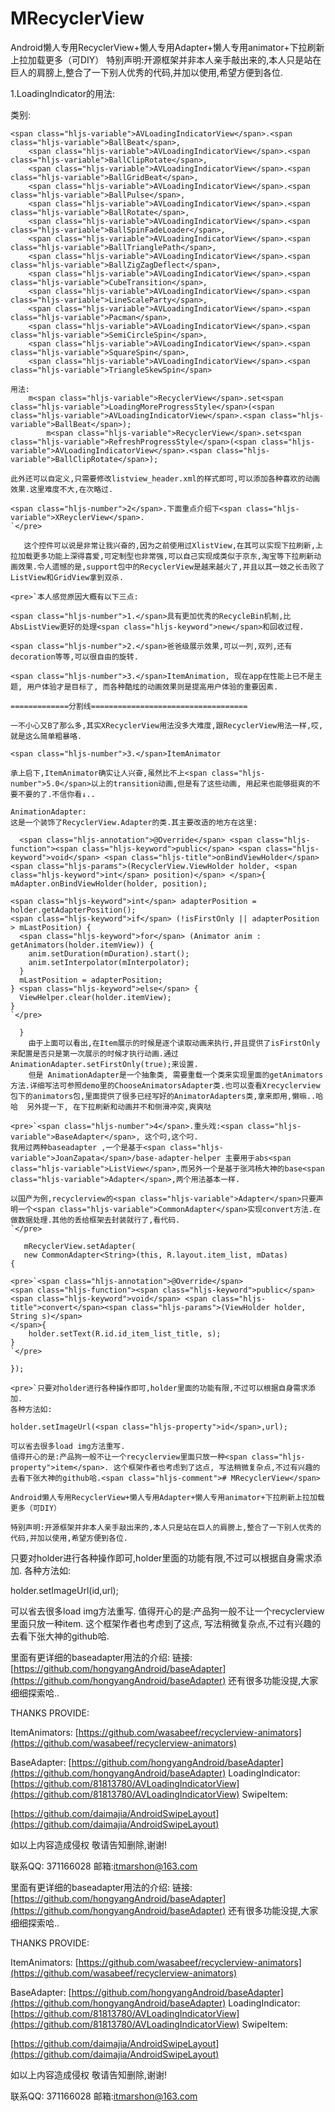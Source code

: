 # MRecyclerView

Android懒人专用RecyclerView+懒人专用Adapter+懒人专用animator+下拉刷新上拉加载更多（可DIY）
特别声明:开源框架并非本人亲手敲出来的,本人只是站在巨人的肩膀上,整合了一下别人优秀的代码,并加以使用,希望方便到各位.

1.LoadingIndicator的用法: 

类别:

    <span class="hljs-variable">AVLoadingIndicatorView</span>.<span class="hljs-variable">BallBeat</span>,
        <span class="hljs-variable">AVLoadingIndicatorView</span>.<span class="hljs-variable">BallClipRotate</span>,
        <span class="hljs-variable">AVLoadingIndicatorView</span>.<span class="hljs-variable">BallGridBeat</span>,
        <span class="hljs-variable">AVLoadingIndicatorView</span>.<span class="hljs-variable">BallPulse</span>,
        <span class="hljs-variable">AVLoadingIndicatorView</span>.<span class="hljs-variable">BallRotate</span>,
        <span class="hljs-variable">AVLoadingIndicatorView</span>.<span class="hljs-variable">BallSpinFadeLoader</span>,
        <span class="hljs-variable">AVLoadingIndicatorView</span>.<span class="hljs-variable">BallTrianglePath</span>,
        <span class="hljs-variable">AVLoadingIndicatorView</span>.<span class="hljs-variable">BallZigZagDeflect</span>,
        <span class="hljs-variable">AVLoadingIndicatorView</span>.<span class="hljs-variable">CubeTransition</span>,
        <span class="hljs-variable">AVLoadingIndicatorView</span>.<span class="hljs-variable">LineScaleParty</span>,
        <span class="hljs-variable">AVLoadingIndicatorView</span>.<span class="hljs-variable">Pacman</span>,
        <span class="hljs-variable">AVLoadingIndicatorView</span>.<span class="hljs-variable">SemiCircleSpin</span>,
        <span class="hljs-variable">AVLoadingIndicatorView</span>.<span class="hljs-variable">SquareSpin</span>,
        <span class="hljs-variable">AVLoadingIndicatorView</span>.<span class="hljs-variable">TriangleSkewSpin</span>

    用法:
        m<span class="hljs-variable">RecyclerView</span>.set<span class="hljs-variable">LoadingMoreProgressStyle</span>(<span class="hljs-variable">AVLoadingIndicatorView</span>.<span class="hljs-variable">BallBeat</span>);
            m<span class="hljs-variable">RecyclerView</span>.set<span class="hljs-variable">RefreshProgressStyle</span>(<span class="hljs-variable">AVLoadingIndicatorView</span>.<span class="hljs-variable">BallClipRotate</span>);

    此外还可以自定义,只需要修改listview_header.xml的样式即可,可以添加各种喜欢的动画效果.这里难度不大,在次略过.

    <span class="hljs-number">2</span>.下面重点介绍下<span class="hljs-variable">XReyclerView</span>.
    `</pre>

       这个控件可以说是非常让我兴奋的,因为之前使用过XlistView,在其可以实现下拉刷新,上拉加载更多功能上深得喜爱,可定制型也非常强,可以自己实现成类似于京东,淘宝等下拉刷新动画效果.令人遗憾的是,support包中的RecyclerView是越来越火了,并且以其一妓之长击败了ListView和GridView拿到双杀.

    <pre>`本人感觉原因大概有以下三点:

    <span class="hljs-number">1.</span>具有更加优秀的RecycleBin机制,比AbsListView更好的处理<span class="hljs-keyword">new</span>和回收过程.

    <span class="hljs-number">2.</span>爸爸级展示效果,可以一列,双列,还有decoration等等,可以很自由的旋转.

    <span class="hljs-number">3.</span>ItemAnimation, 现在app在性能上已不是主题, 用户体验才是目标了, 而各种酷炫的动画效果则是提高用户体验的重要因素.

    =============分割线===================================

    一不小心又B了那么多,其实XRecyclerView用法没多大难度,跟RecyclerView用法一样,哎,就是这么简单粗暴咯.

    <span class="hljs-number">3.</span>ItemAnimator 

    承上启下,ItemAnimator确实让人兴奋,虽然比不上<span class="hljs-number">5.0</span>以上的transition动画,但是有了这些动画, 用起来也能够挺爽的不要不要的了.不信你看↓..

    AnimationAdapter: 
    这是一个装饰了RecyclerView.Adapter的类.其主要改造的地方在这里:

      <span class="hljs-annotation">@Override</span> <span class="hljs-function"><span class="hljs-keyword">public</span> <span class="hljs-keyword">void</span> <span class="hljs-title">onBindViewHolder</span><span class="hljs-params">(RecyclerView.ViewHolder holder, <span class="hljs-keyword">int</span> position)</span> </span>{
    mAdapter.onBindViewHolder(holder, position);

    <span class="hljs-keyword">int</span> adapterPosition = holder.getAdapterPosition();
    <span class="hljs-keyword">if</span> (!isFirstOnly || adapterPosition > mLastPosition) {
      <span class="hljs-keyword">for</span> (Animator anim : getAnimators(holder.itemView)) {
        anim.setDuration(mDuration).start();
        anim.setInterpolator(mInterpolator);
      }
      mLastPosition = adapterPosition;
    } <span class="hljs-keyword">else</span> {
      ViewHelper.clear(holder.itemView);
    }
    `</pre>

      }
        由于上面可以看出,在Item展示的时候是逐个读取动画来执行,并且提供了isFirstOnly 来配置是否只是第一次展示的时候才执行动画.通过 AnimationAdapter.setFirstOnly(true);来设置.
        但是 AnimationAdapter是一个抽象类, 需要重载一个类来实现里面的getAnimators方法.详细写法可参照demo里的ChooseAnimatorsAdapter类.也可以查看Xrecyclerview包下的animators包,里面提供了很多已经写好的AnimatorAdapters类,拿来即用,懒嘛..哈哈  另外提一下, 在下拉刷新和动画并不和侧滑冲突,爽爽哒

    <pre>`<span class="hljs-number">4</span>.重头戏:<span class="hljs-variable">BaseAdapter</span>, 这个叼,这个叼. 
    我用过两种baseadapter ,一个是基于<span class="hljs-variable">JoanZapata</span>/base-adapter-helper 主要用于abs<span class="hljs-variable">ListView</span>,而另外一个是基于张鸿杨大神的base<span class="hljs-variable">Adapter</span>,两个用法基本一样.

    以国产为例,recyclerview的<span class="hljs-variable">Adapter</span>只要声明一个<span class="hljs-variable">CommonAdapter</span>实现convert方法.在做数据处理.其他的丢给框架去封装就行了,看代码.
    `</pre>

       mRecyclerView.setAdapter(
       new CommonAdapter<String>(this, R.layout.item_list, mDatas)
    {

    <pre>`<span class="hljs-annotation">@Override</span>
    <span class="hljs-function"><span class="hljs-keyword">public</span> <span class="hljs-keyword">void</span> <span class="hljs-title">convert</span><span class="hljs-params">(ViewHolder holder, String s)</span>
    </span>{
        holder.setText(R.id.id_item_list_title, s);
    }
    `</pre>

    });

    <pre>`只要对holder进行各种操作即可,holder里面的功能有限,不过可以根据自身需求添加.
    各种方法如:

    holder.setImageUrl(<span class="hljs-property">id</span>,url);

    可以省去很多load img方法重写.
    值得开心的是:产品狗一般不让一个recyclerview里面只放一种<span class="hljs-property">item</span>. 这个框架作者也考虑到了这点, 写法稍微复杂点,不过有兴趣的去看下张大神的github哈.<span class="hljs-comment"># MRecyclerView</span>

    Android懒人专用RecyclerView+懒人专用Adapter+懒人专用animator+下拉刷新上拉加载更多（可DIY）

    特别声明:开源框架并非本人亲手敲出来的,本人只是站在巨人的肩膀上,整合了一下别人优秀的代码,并加以使用,希望方便到各位.

只要对holder进行各种操作即可,holder里面的功能有限,不过可以根据自身需求添加.
各种方法如:

holder.setImageUrl(id,url);

可以省去很多load img方法重写.
值得开心的是:产品狗一般不让一个recyclerview里面只放一种item. 这个框架作者也考虑到了这点, 写法稍微复杂点,不过有兴趣的去看下张大神的github哈.

里面有更详细的baseadapter用法的介绍:
链接:[https://github.com/hongyangAndroid/baseAdapter](https://github.com/hongyangAndroid/baseAdapter)
还有很多功能没提,大家细细探索哈..

THANKS PROVIDE:

ItemAnimators:
[https://github.com/wasabeef/recyclerview-animators](https://github.com/wasabeef/recyclerview-animators)

BaseAdapter: [https://github.com/hongyangAndroid/baseAdapter](https://github.com/hongyangAndroid/baseAdapter)
LoadingIndicator: [https://github.com/81813780/AVLoadingIndicatorView](https://github.com/81813780/AVLoadingIndicatorView)
SwipeItem:

[https://github.com/daimajia/AndroidSwipeLayout](https://github.com/daimajia/AndroidSwipeLayout)

如以上内容造成侵权 敬请告知删除,谢谢! 

联系QQ: 371166028 邮箱:itmarshon@163.com

里面有更详细的baseadapter用法的介绍:
链接:[https://github.com/hongyangAndroid/baseAdapter](https://github.com/hongyangAndroid/baseAdapter)
还有很多功能没提,大家细细探索哈..

THANKS PROVIDE:

ItemAnimators:
[https://github.com/wasabeef/recyclerview-animators](https://github.com/wasabeef/recyclerview-animators)

BaseAdapter: [https://github.com/hongyangAndroid/baseAdapter](https://github.com/hongyangAndroid/baseAdapter)
LoadingIndicator: [https://github.com/81813780/AVLoadingIndicatorView](https://github.com/81813780/AVLoadingIndicatorView)
SwipeItem:

[https://github.com/daimajia/AndroidSwipeLayout](https://github.com/daimajia/AndroidSwipeLayout)

如以上内容造成侵权 敬请告知删除,谢谢! 

联系QQ: 371166028 邮箱:itmarshon@163.com